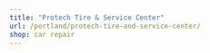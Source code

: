 ```yaml
---
title: "Protech Tire & Service Center"
url: /portland/protech-tire-and-service-center/
shop: car repair
---
```

